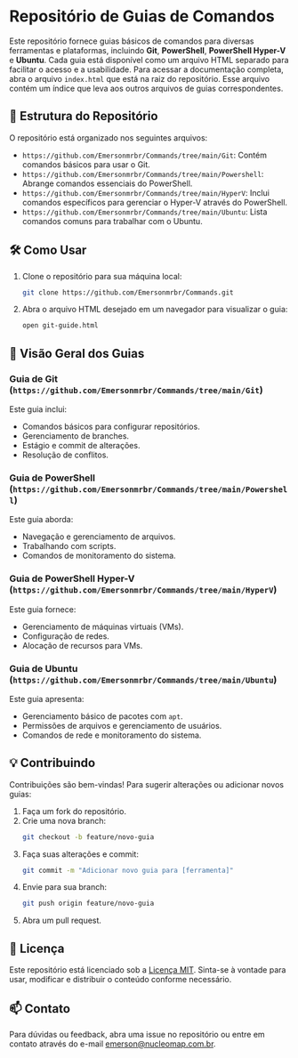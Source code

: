 # Repositório de Guias de Comandos
 
 Este repositório fornece guias básicos de comandos para diversas ferramentas e plataformas, incluindo **Git**, **PowerShell**, **PowerShell Hyper-V** e **Ubuntu**. Cada guia está disponível como um arquivo HTML separado para facilitar o acesso e a usabilidade.
 Para acessar a documentação completa, abra o arquivo `index.html` que está na raiz do repositório. Esse arquivo contém um índice que leva aos outros arquivos de guias correspondentes.
 
 ## 📂 Estrutura do Repositório
 
 O repositório está organizado nos seguintes arquivos:
 
 - `https://github.com/Emersonmrbr/Commands/tree/main/Git`: Contém comandos básicos para usar o Git.
 - `https://github.com/Emersonmrbr/Commands/tree/main/Powershell`: Abrange comandos essenciais do PowerShell.
 - `https://github.com/Emersonmrbr/Commands/tree/main/HyperV`: Inclui comandos específicos para gerenciar o Hyper-V através do PowerShell.
 - `https://github.com/Emersonmrbr/Commands/tree/main/Ubuntu`: Lista comandos comuns para trabalhar com o Ubuntu.
 
 ## 🛠 Como Usar
 
 1. Clone o repositório para sua máquina local:
    ```bash
    git clone https://github.com/Emersonmrbr/Commands.git
    ```
 2. Abra o arquivo HTML desejado em um navegador para visualizar o guia:
    ```bash
    open git-guide.html
    ```
 
 ## 📘 Visão Geral dos Guias
 
 ### Guia de Git (`https://github.com/Emersonmrbr/Commands/tree/main/Git`)
 Este guia inclui:
 - Comandos básicos para configurar repositórios.
 - Gerenciamento de branches.
 - Estágio e commit de alterações.
 - Resolução de conflitos.
 
 ### Guia de PowerShell (`https://github.com/Emersonmrbr/Commands/tree/main/Powershell`)
 Este guia aborda:
 - Navegação e gerenciamento de arquivos.
 - Trabalhando com scripts.
 - Comandos de monitoramento do sistema.
 
 ### Guia de PowerShell Hyper-V (`https://github.com/Emersonmrbr/Commands/tree/main/HyperV`)
 Este guia fornece:
 - Gerenciamento de máquinas virtuais (VMs).
 - Configuração de redes.
 - Alocação de recursos para VMs.
 
 ### Guia de Ubuntu (`https://github.com/Emersonmrbr/Commands/tree/main/Ubuntu`)
 Este guia apresenta:
 - Gerenciamento básico de pacotes com `apt`.
 - Permissões de arquivos e gerenciamento de usuários.
 - Comandos de rede e monitoramento do sistema.
 
 ## 💡 Contribuindo
 
 Contribuições são bem-vindas! Para sugerir alterações ou adicionar novos guias:
 1. Faça um fork do repositório.
 2. Crie uma nova branch:
    ```bash
    git checkout -b feature/novo-guia
    ```
 3. Faça suas alterações e commit:
    ```bash
    git commit -m "Adicionar novo guia para [ferramenta]"
    ```
 4. Envie para sua branch:
    ```bash
    git push origin feature/novo-guia
    ```
 5. Abra um pull request.
 
 ## 📄 Licença
 
 Este repositório está licenciado sob a [Licença MIT](LICENSE). Sinta-se à vontade para usar, modificar e distribuir o conteúdo conforme necessário.
 
 ## 📫 Contato
 
 Para dúvidas ou feedback, abra uma issue no repositório ou entre em contato através do e-mail [emerson@nucleomap.com.br](mailto:emerson@nucleomap.com.br).
